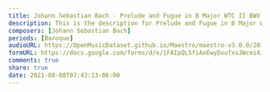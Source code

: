 ```yaml
---
title: Johann Sebastian Bach - Prelude and Fugue in B Major WTC II BWV 892 (2)
description: This is the description for Prelude and Fugue in B Major WTC II BWV 892 by Johann Sebastian Bach
composers: [Johann Sebastian Bach]
periods: [Baroque]
audioURL: https://OpenMusicDataset.github.io/Maestro/maestro-v3.0.0/2017/MIDI-Unprocessed_055_PIANO055_MID--AUDIO-split_07-07-17_Piano-e_1-04_wav--1.midi
formURL: https://docs.google.com/forms/d/e/1FAIpQLSfiAxEwyDxuTxsJWcei4iKHeUBs4Jl4CqUhVjjSvFCUctsN7g/viewform
comments: true
share: true
date: 2021-08-08T07:43:13-06:00
---
```

